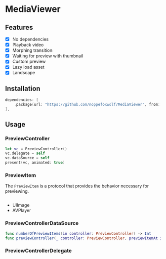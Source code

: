 # MediaViewer

## Features

- [x] No dependencies
- [x] Playback video
- [x] Morphing transition
- [x] Waiting for preview with thumbnail
- [x] Custom preview
- [x] Lazy load asset
- [x] Landscape

## Installation

```swift
dependencies: [
    .package(url: "https://github.com/noppefoxwolf/MediaViewer", from: "x.x.x")
],
```

## Usage

### PreviewController

```swift
let vc = PreviewController()
vc.delegate = self
vc.dataSource = self
present(vc, animated: true)
```

### PreviewItem

The ﻿`PreviewItem` is a protocol that provides the behavior necessary for previewing. 

```swift

```

- UIImage
- AVPlayer

### PreviewControllerDataSource

```swift
func numberOfPreviewItems(in controller: PreviewController) -> Int
func previewController(_ controller: PreviewController, previewItemAt index: Int) -> any PreviewItem
```

### PreviewControllerDelegate

```swift
```
